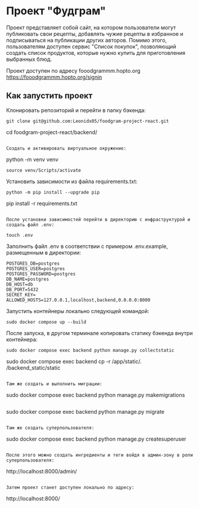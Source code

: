 # Проект "Фудграм"

Проект представляет собой сайт, на котором пользователи могут публиковать свои рецепты, 
добавлять чужие рецепты в избранное и подписываться на публикации других авторов.
Помимо этого, пользователям доступен сервис "Список покупок", позволяющий создать список 
продуктов, которые нужно купить для приготовления выбранных блюд.
 
Проект доступен по адресу fooodgrammm.hopto.org
https://fooodgrammm.hopto.org/signin

## Как запустить проект

Клонировать репозиторий и перейти в папку бэкенда:
```
git clone git@github.com:Leonidx05/foodgram-project-react.git
```
cd foodgram-project-react/backend/
```

Создать и активировать виртуальное окружение:
```
python -m venv venv
```
source venv/Scripts/activate
```

Установить зависимости из файла requirements.txt:
```
python -m pip install --upgrade pip
```
pip install -r requirements.txt
```

После установки зависимостей перейти в директорию с инфраструктурой и создать файл .env:

touch .env
```

Заполнить файл .env в соответствии с примером .env.example, размещенным в директории:

```
POSTGRES_DB=postgres
POSTGRES_USER=postgres
POSTGRES_PASSWORD=postgres
DB_NAME=postgres
DB_HOST=db
DB_PORT=5432
SECRET_KEY=
ALLOWED_HOSTS=127.0.0.1,localhost,backend,0.0.0.0:8000
```

Запустить контейнеры локально следующей командой:
```
sudo docker compose up --build
```

После запуска, в другом терминале копировать статику бэкенда внутри контейнера:
```
sudo docker compose exec backend python manage.py collectstatic
```
sudo docker compose exec backend cp -r /app/static/. /backend_static/static
```

Там же создать и выполнить миграции:
```
sudo docker compose exec backend python manage.py makemigrations
```
```
sudo docker compose exec backend python manage.py migrate
```

Там же создать суперпользователя:
```
sudo docker compose exec backend python manage.py createsuperuser
```

После этого можно создать ингредиенты и теги войдя в админ-зону в роли суперпользователя:
```
http://localhost:8000/admin/
```

Затем проект станет доступен локально по адресу:
```
http://localhost:8000/
```